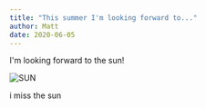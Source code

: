 ```yaml
---
title: "This summer I'm looking forward to..."
author: Matt
date: 2020-06-05
---
```


I'm looking forward to the sun!

![SUN](https://media.giphy.com/media/qZohEEh4bhuQ8/giphy.gif)

i miss the sun
